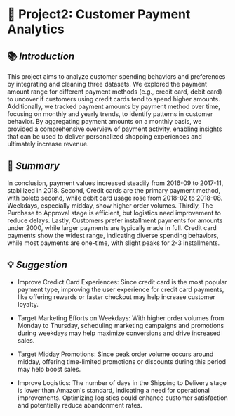 # 📂 **Project2: Customer Payment Analytics**


## 📚 *Introduction*
This project aims to analyze customer spending behaviors and preferences by integrating and cleaning three datasets. We explored the payment amount range for different payment methods (e.g., credit card, debit card) to uncover if customers using credit cards tend to spend higher amounts. Additionally, we tracked payment amounts by payment method over time, focusing on monthly and yearly trends, to identify patterns in customer behavior. By aggregating payment amounts on a monthly basis, we provided a comprehensive overview of payment activity, enabling insights that can be used to deliver personalized shopping experiences and ultimately increase revenue.

## 📝 *Summary* 
In conclusion, payment values increased steadily from 2016-09 to 2017-11, stabilized in 2018. Second, Credit cards are the primary payment method, with boleto second, while debit card usage rose from 2018-02 to 2018-08. Weekdays, especially midday, show higher order volumes. Thirdly, The Purchase to Approval stage is efficient, but logistics need improvement to reduce delays. Lastly, Customers prefer installment payments for amounts under 2000, while larger payments are typically made in full. Credit card payments show the widest range, indicating diverse spending behaviors, while most payments are one-time, with slight peaks for 2-3 installments.

## 💡 *Suggestion*
* Improve Credict Card Experiences: Since credit card is the most popular payment type, improving the user experience for credit card payments, like offering rewards or faster checkout may help increase customer loyalty.
  
* Target Marketing Efforts on Weekdays: With higher order volumes from Monday to Thursday, scheduling marketing campaigns and promotions during weekdays may help maximize conversions and drive increased sales.

* Target Midday Promotions: Since peak order volume occurs around midday, offering time-limited promotions or discounts during this period may help boost sales.

* Improve Logistics: The number of days in the Shipping to Delivery stage is lower than Amazon's standard, indicating a need for operational improvements. Optimizing logistics could enhance customer satisfaction and potentially reduce abandonment rates. 
